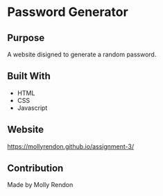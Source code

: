 # Password Generator

## Purpose

A website disigned to generate a random password.

## Built With

- HTML
- CSS
- Javascript

## Website

https://mollyrendon.github.io/assignment-3/

## Contribution

Made by Molly Rendon
